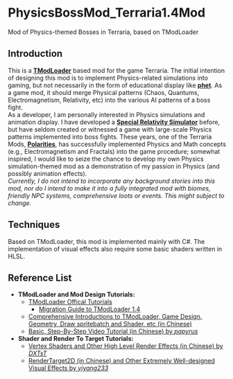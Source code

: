 # PhysicsBossMod_Terraria1.4Mod
Mod of Physics-themed Bosses in Terraria, based on TModLoader

## Introduction
This is a **[TModLoader](https://github.com/tModLoader/tModLoader)** based mod for the game Terraria. 
The initial intention of designing this mod is to implement Physics-related simulations into gaming, 
but not necessarily in the form of educational display like **[phet](https://phet.colorado.edu/)**. 
As a game mod, it should merge Physical patterns (Chaos, Quantums, Electromagnetism, Relativity, etc) into 
the various AI patterns of a boss fight.  
As a developer, I am personally interested in Physics simulations and animation display. 
I have developed a **[Special Relativity Simulator](https://github.com/Drycargo/SpecialRelativitySimulator-JAVA)** 
before, but have seldom created or witnessed a game with large-scale Physics patterns implemented into boss fights. 
These years, one of the Terraria Mods, **[Polarities](https://terrariamods.fandom.com/wiki/Polarities_Mod)**, has 
successfully implemented Physics and Math concepts (e.g., Electromagnetism and Fractals) into the game procedure; somewhat
inspired, I would like to seize the chance to develop my own Physics simulation-themed mod as a demonstration of my 
passion in Physics (and possibly animation effects).  
*Currently, I do not intend to incorporate any background stories into this mod, nor do I intend to make it into a 
fully integrated mod with biomes, friendly NPC systems, comprehensive loots or events. This might subject to change.*

## Techniques
Based on TModLoader, this mod is implemented mainly with C#. The implementation of visual effects also require some basic 
shaders written in HLSL.

## Reference List
- **TModLoader and Mod Design Tutorials:**
	- [TModLoader Offical Tutorials](https://github.com/tModLoader/tModLoader/wiki/tModLoader-guide-for-developers)
		- [Migration Guide to TModLoader 1.4](https://github.com/tModLoader/tModLoader/wiki/Update-Migration-Guide)
	- [Comprehensive Introductions to TModLoader, Game Design, Geometry, Draw spritebatch and Shader, etc (in Chinese)](https://fs49.org/)
	- [Basic, Step-By-Step Video Tutorial (in Chinese) by *papyrus*](https://space.bilibili.com/325032498/channel/collectiondetail?sid=48308)
- **Shader and Render To Target Tutorials:**
	- [Vertex Shaders and Other High Level Render Effects (in Chinese) by *DXTsT*](https://space.bilibili.com/38386290)
	- [RenderTarget2D (in Chinese) and Other Extremely Well-designed Visual Effects by *yiyang233*](https://space.bilibili.com/24132024)

